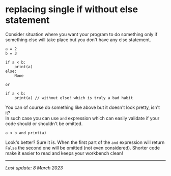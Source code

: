 # replacing single if without else statement

Consider situation where you want your program to do something only if something else will take place but you don't have any else statement.
```
a = 2
b = 3

if a < b:
    print(a)
else:
    None

or

if a < b:
    print(a) // without else! which is truly a bad habit
```
You can of course do something like above but it doesn't look pretty, isn't it?\
In such case you can use `and` expression which can easily validate if your code should or shouldn't be omitted.
```
a < b and print(a)
```
Look's better? Sure it is. When the first part of the `and` expression will return `False` the second one will be omitted (not even considered). Shorter code make it easier to read and keeps your workbench clean!

---
_Last update: 8 March 2023_